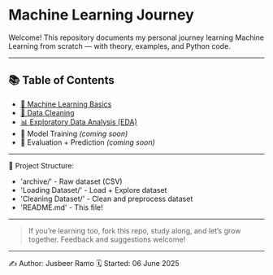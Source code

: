 # Machine Learning Journey

Welcome! This repository documents my personal journey learning Machine Learning from scratch — with theory, examples, and Python code.

---

## 📚 Table of Contents

- [🧠 Machine Learning Basics](docs/machine_learning.md)
- [🧹 Data Cleaning](docs/data_cleaning.md)
- [📊 Exploratory Data Analysis (EDA)](docs/eda.md)
- 🧪 Model Training *(coming soon)*
- 🎯 Evaluation + Prediction *(coming soon)*

---

📂 Project Structure:
- 'archive/' - Raw dataset (CSV)
- 'Loading Dataset/' - Load + Explore dataset
- 'Cleaning Dataset/' - Clean and preprocess dataset
- 'README.md' - This file!

---

> If you’re learning too, fork this repo, study along, and let’s grow together.
> Feedback and suggestions welcome!

---
✍️ Author: Jusbeer Ramo
🗓️ Started: 06 June 2025